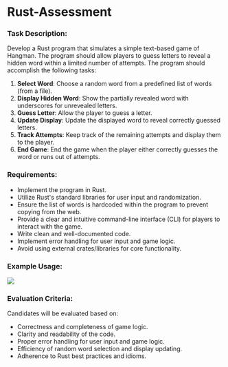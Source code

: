 # Rust-Assessment

### Task Description:

Develop a Rust program that simulates a simple text-based game of Hangman. The program should allow players to guess letters to reveal a hidden word within a limited number of attempts. The program should accomplish the following tasks:

1. **Select Word**: Choose a random word from a predefined list of words (from a file).
2. **Display Hidden Word**: Show the partially revealed word with underscores for unrevealed letters.
3. **Guess Letter**: Allow the player to guess a letter.
4. **Update Display**: Update the displayed word to reveal correctly guessed letters.
5. **Track Attempts**: Keep track of the remaining attempts and display them to the player.
6. **End Game**: End the game when the player either correctly guesses the word or runs out of attempts.

### Requirements:

- Implement the program in Rust.
- Utilize Rust's standard libraries for user input and randomization.
- Ensure the list of words is hardcoded within the program to prevent copying from the web.
- Provide a clear and intuitive command-line interface (CLI) for players to interact with the game.
- Write clean and well-documented code.
- Implement error handling for user input and game logic.
- Avoid using external crates/libraries for core functionality.

### Example Usage:

<img src="example.jpg">

### Evaluation Criteria:

Candidates will be evaluated based on:

- Correctness and completeness of game logic.
- Clarity and readability of the code.
- Proper error handling for user input and game logic.
- Efficiency of random word selection and display updating.
- Adherence to Rust best practices and idioms.
